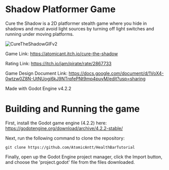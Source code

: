 # Shadow Platformer Game
Cure the Shadow is a 2D platformer stealth game where you hide in shadows and must avoid light sources by turning off light switches and running under moving platforms.

![CureTheShadowGIFv2](https://github.com/user-attachments/assets/4012cd73-3e0d-4c38-bf62-cf3d995a6328)

Game Link: https://atomicant.itch.io/cure-the-shadow

Rating Link: https://itch.io/jam/pirate/rate/2867733

Game Design Document Link: https://docs.google.com/document/d/1VoX4-0wtzw0Z8N-UtNUogi6kJ9NTrqfePNt9mp4puyM/edit?usp=sharing

Made with Godot Engine v4.2.2

# Building and Running the game

First, install the Godot game engine (4.2.2) here: https://godotengine.org/download/archive/4.2.2-stable/

Next, run the following command to clone the repository:
```
git clone https://github.com/AtomicAntt/HealthBarTutorial
```

Finally, open up the Godot Engine project manager, click the Import button, and choose the 'project.godot' file from the files downloaded.
